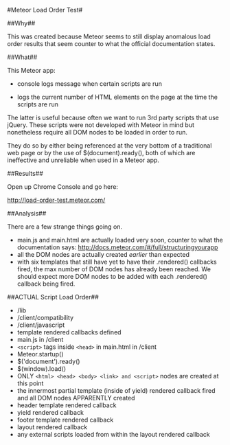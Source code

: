 #Meteor Load Order Test#

##Why##

This was created because Meteor seems to still display anomalous load order results that seem counter to what the official documentation states.

##What##

This Meteor app:

- console logs message when certain scripts are run

- logs the current number of HTML elements on the page at the time the scripts are run

The latter is useful because often we want to run 3rd party scripts that use jQuery. These scripts were not developed with Meteor in mind but nonetheless require all DOM nodes to be loaded in order to run. 

They do so by either being referenced at the very bottom of a traditional web page or by the use of $(document).ready(), both of which are ineffective and unreliable when used in a Meteor app.

##Results##

Open up Chrome Console and go here:

http://load-order-test.meteor.com/

##Analysis##

There are a few strange things going on.

- main.js and main.html are actually loaded very soon, counter to what the documentation says: http://docs.meteor.com/#/full/structuringyourapp
- all the DOM nodes are actually created *earlier* than expected
- with six templates that still have yet to have their .rendered() callbacks fired, the max number of DOM nodes has already been reached. We should expect more DOM nodes to be added with each .rendered() callback being fired.

##ACTUAL Script Load Order##

- /lib
- /client/compatibility
- /client/javascript
- template rendered callbacks defined
- main.js in /client
- `<script>` tags inside `<head>` in main.html in /client 
- Meteor.startup()
- $('document').ready()
- $(window).load()
- ONLY `<html> <head> <body> <link> and <script>` nodes are created at this point
- the innermost partial template (inside of yield) rendered callback fired and all DOM nodes APPARENTLY created
- header template rendered callback
- yield rendered callback
- footer template rendered callback
- layout rendered callback
- any external scripts loaded from within the layout rendered callback